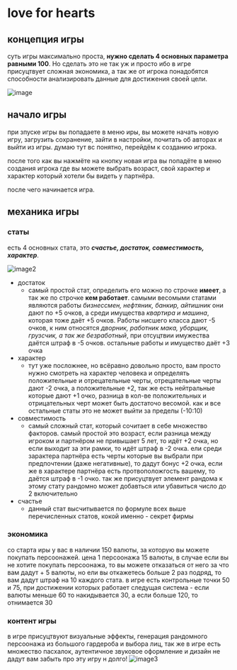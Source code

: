 # love for hearts
## концепция игры
суть игры максимально проста, **нужно сделать 4 основных параметра 
равными 100**. Но сделать это не так уж и просто ибо в игре присуцтвует
сложная экономика, а так же от игрока понадобятся способности 
анализировать данные для достижения своей цели.

![image](https://vk.com/public192531183?z=photo-192531183_457239025%2Fwall-192531183_9)
## начало игры
при зпуске игры вы попадаете в меню иры, вы можете начать новую игру,
загрузить сохранение, зайти в настройки, почитать об авторах и
выйти из игры. думаю тут вс понятно, перейдём к созданию игрока.

после того как вы нажмёте на кнопку новая игра вы попадёте в меню создания
игрока где вы можете выбрать возраст, свой характер и характер который
хотели бы видеть у партнёра.

после чего начинается игра.
## механика игры
### статы
есть 4 основных стата, это **_счастье, достаток, совместимость,
 характер_**.
 
![image2](https://vk.com/public192531183?z=photo-192531183_457239028%2Falbum-192531183_00%2Frev)

* достаток
   * самый простой стат, определить его можно по строчке **имеет**, 
    а так же по строчке **кем работает**. самыми весомыми статами 
    являются работы _бизнессмен, нефтяник, банкир, айтишник_ они
    дают по +5 очков, а среди имущества _квартира и машина_, которая
    тоже даёт +5 очков. Работы нисшего класса дают -5 очков, к ним
    относятся _дворник, работник мака, уборщик, грузсчик, а так же
    безработный_, при отсуцтвии имужества даётся штраф в -5 очков.
    остальные работы и имущество даёт +3 очка
* характер
   * тут уже посложнее, но всёравно довольно просто, вам просто нужно
   смотреть на характер человека и определять положительные и 
   отрецательные черты, отрецательные черты дают -2 очка, а положительные
   +2, так же есть нейтральные которые дают +1 очко, разница в кол-ве
   положительных и отрицательных черт может быть достаточо весомой.
   как и все остальные статы это не может выйти за пределы (-10:10)
* совместимость
   * самый сложный стат, который сочитает в себе множество факторов.
   самый простой это возраст, если разница между игроком и партнёром
   не привышает 5 лет, то идёт +2 очка, но если выходит за эти рамки,
   то идёт штраф в -2 очка. ели среди зарактера партнёра есть 
   черты которые вы выбрали при предпочтении (даже негативные), то 
   дадут бонус +2 очка, если же в характере партнёра есть протвоположгость
   вашему, то даётся штраф в -1 очко. так же присуцтвует элемент рандома 
   к этому стату рандомно может добавться или убавиться число до 2 включительно
* счастье
   * данный стат высчитывается по формуле всех выше перечисленных статов,
   кокой именно - секрет фирмы
### экономика
со старта иры у вас в наличии 150 валюты, за которую вы можете покупать 
персоонажей. цена 1 персоонажа 15 валюты, в случае если вы не хотите покупать
персоонажа, то вы можете отказаться от него за что вам дадут + 5 валюты,
но ели вы откажетесь больше 2 раз подряд, то вам дадут штраф на 10 каждого
стата. в игре есть контрольные точки 50 и 75, при достижении которых
работает следущая система - если валюты меньше 60 
то накидывается 30, а если больше 120, то отнимается 30
### контент игры
в игре присуцтвуют визуальные эффекты, генерация рандомного персоонажа
из большого гардероба и выбора лиц, так же в игре есть множество пасхалок,
аутентичное звуковое оформление и дизайн не дадут вам забыть про эту игру
н долго!
![image3](https://vk.com/public192531183?z=photo-192531183_457239026%2Fwall-192531183_9 "fffff")


